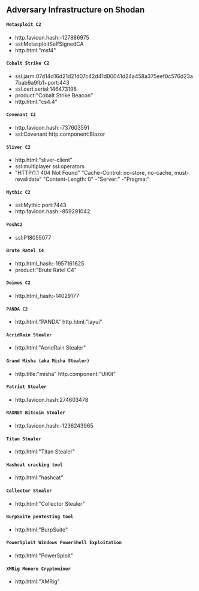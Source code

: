 ## Adversary Infrastructure on Shodan

#### `Metasploit C2`
- http.favicon.hash:-127886975
- ssl:MetasploitSelfSignedCA
- http.html:"msf4"

#### `Cobalt Strike C2`
- ssl.jarm:07d14d16d21d21d07c42d41d00041d24a458a375eef0c576d23a7bab9a9fb1+port:443
- ssl.cert.serial:146473198
- product:"Cobalt Strike Beacon"
- http.html:"cs4.4"

#### `Covenant C2`
- http.favicon.hash:-737603591
- ssl:Covenant http.component:Blazor

#### `Sliver C2`
- http.html:"sliver-client"
- ssl:multiplayer ssl:operators
- "HTTP/1.1 404 Not Found" "Cache-Control: no-store, no-cache, must-revalidate" "Content-Length: 0" -"Server:" -"Pragma:"

#### `Mythic C2`
- ssl:Mythic port:7443
- http.favicon.hash:-859291042

#### `PoshC2`
- ssl:P18055077

#### `Brute Ratel C4`
- http.html_hash:-1957161625
- product:"Brute Ratel C4"

#### `Deimos C2`
- http.html_hash:-14029177

#### `PANDA C2`
- http.html:"PANDA" http.html:"layui"

#### `AcridRain Stealer`
- http.html:"AcridRain Stealer"

#### `Grand Misha (aka Misha Stealer)`
- http.title:"misha" http.component:"UIKit"

#### `Patriot Stealer`
- http.favicon.hash:274603478

#### `RAXNET Bitcoin Stealer`
- http.favicon.hash:-1236243965

#### `Titan Stealer`
- http.html:"Titan Stealer"

#### `Hashcat cracking tool`
- http.html:"hashcat"

#### `Collector Stealer`
- http.html:"Collector Stealer"

#### `BurpSuite pentesting tool`
- http.html:"BurpSuite"

#### `PowerSploit Windows PowerShell Exploitation`
- http.html:"PowerSploit"

#### `XMRig Monero Cryptominer`
- http.html:"XMRig"
